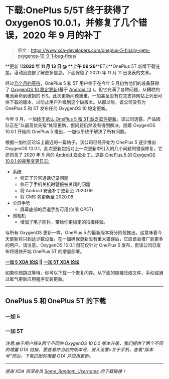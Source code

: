 # 下载:OnePlus 5/5T 终于获得了 OxygenOS 10.0.1，并修复了几个错误，2020 年 9 月的补丁

> 原文：<https://www.xda-developers.com/oneplus-5-finally-gets-oxygenos-10-0-1-bug-fixes/>

**更新 1(****2020 年 11 月 13 日** **@** **上午 09:26****ET):**OnePlus 5T 新增下载链接。滚动到底部了解更多信息。下面保留了 2020 年 11 月 11 日发表的文章。

经过[几个月的等待](https://www.xda-developers.com/oneplus-6-6t-android-10-beta-5-5t-q2-2020/)，OnePlus 5 和 5T 用户终于在今年 5 月初为他们的设备获得了 [OxygenOS 10 稳定更新](https://www.xda-developers.com/oneplus-5-5t-stable-android-10-oxygenos-10-update/)(基于 [Android 10](https://www.xda-developers.com/tag/android10/) )。但它充满了各种问题，从糟糕的电池寿命到破损的 EIS。此次更新问题重重，一加甚至没有在其支持网站上列出可供下载的版本，以防止用户升级到这个破版本。从那以后，该公司没有为 OnePlus 5 和 5T 发布任何 OxygenOS 10 稳定更新。

今年 9 月，一加[终于承认 OnePlus 5 和 5T 缺乏软件更新](https://www.xda-developers.com/oneplus-5-oneplus-5t-delayed-oxygenos-update/)。该公司透露，产品团队正在“以最高优先级”处理更新，但问题仍然没有得到解决。随着 OxygenOS 10.0.1 开始向 OnePlus 5 推出，一加似乎终于解决了所有问题。

根据一加社区论坛上最近的一篇帖子，该公司已经开始为 OnePlus 5 逐步推出 OxygenOS 10.0.1。此次更新包括对上一次更新中引入的几个问题的错误修复，它还包含了 2020 年 9 月的 [Android 安全补丁。这是 OnePlus 5 的 OxygenOS 10.0.1 的完整变更日志:](https://www.xda-developers.com/september-2020-android-security-bulletin-android-11/)

*   系统
    *   修正了异常通话记录问题
    *   修正了手机关机时警报被关闭的问题
    *   将 Android 安全补丁更新至 2020.09
    *   将 GMS 包更新至 2020.08
*   全屏手势
    *   屏幕底部的后退手势可用(仅限 OP5T)
*   照相机
    *   增加了电子防抖，带给你更稳定的拍摄体验。

与所有 OxygenOS 更新一样，OnePlus 5 的最新版本将分阶段推出。这意味着今天更新将只到达少数设备。在一加确保更新没有重大错误后，它应该会推广到更多的用户。请注意，OxygenOS 10.0.1 目前仅针对 OnePlus 5 发布，但该公司已宣布将很快开始 OnePlus 5T 的增量部署。

**[一加 5 XDA 论坛](https://forum.xda-developers.com/oneplus-5) || [一加 5T XDA 论坛](https://forum.xda-developers.com/oneplus-5t)**

如果你想跳过等待，你可以下载一个恢复闪存。从下面的链接压缩文件，手动或通过氧气更新应用程序安装更新。

* * *

## OnePlus 5 和 OnePlus 5T 的下载

### 一加 5

### 一加 5T

*注意:由于用户将从两个不同的 OxygenOS 10.0.0 版本升级，我们提供了两个不同的增量 OTA 链接。要查看你当前的版本号，进入设置>关于手机，查看“版本号”然后，下载匹配的增量 OTA 并应用更新。*

* * *

*感谢 XDA 资深会员 [Some_Random_Username](https://forum.xda-developers.com/member.php?u=8234677) 的下载链接！*